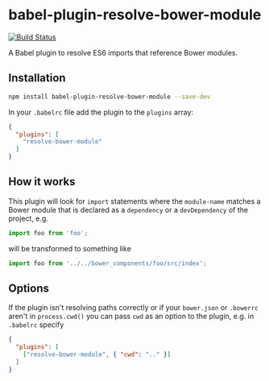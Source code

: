 # babel-plugin-resolve-bower-module

[![Build Status](https://travis-ci.org/wrumsby/babel-plugin-resolve-bower-module.svg?branch=master)](https://travis-ci.org/wrumsby/babel-plugin-resolve-bower-module)

A Babel plugin to resolve ES6 imports that reference Bower modules.

## Installation

```bash
npm install babel-plugin-resolve-bower-module --save-dev
```

In your `.babelrc` file add the plugin to the `plugins` array:

```json
{
  "plugins": [
    "resolve-bower-module"
  ]
}
```

## How it works

This plugin will look for `import` statements where the `module-name` matches a Bower module that is declared as a `dependency` or a `devDependency` of the project, e.g.

```js
import foo from 'foo';
```

will be transformed to something like

```js
import foo from '../../bower_components/foo/src/index';
```


## Options

If the plugin isn't resolving paths correctly or if your `bower.json` or `.bowerrc` aren't in `process.cwd()` you can pass `cwd` as an option to the plugin, e.g. in `.babelrc` specify

```json
{
  "plugins": [
    ["resolve-bower-module", { "cwd": ".." }]
  ]
}
```
